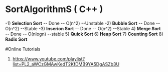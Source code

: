 # SortAlgorithmS ( C++ )
-1) **Selection Sort** -- Done  -- O(n^2)   --Unstable
-2) **Bubble Sort**    -- Done  -- O(n^2)   --Stable
-3) **Inserion Sort**  -- Done  -- O(n^2)   --Stable
4) **Merge Sort**     -- Done  -- O(nlogn) --stable
5) **Quick Sort**
6) **Heap Sort**
7) **Counting Sort**
8) **Radix Sort** 

#Online Tutorials 
1) https://www.youtube.com/playlist?list=PL2_aWCzGMAwKedT2KfDMB9YA5DgASZb3U

